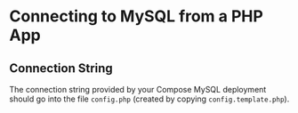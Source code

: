 # Connecting to MySQL from a PHP App

## Connection String

The connection string provided by your Compose MySQL deployment should go into the file `config.php` (created by copying `config.template.php`).

